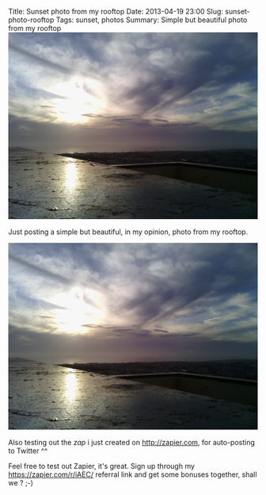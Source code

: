 Title: Sunset photo from my rooftop
Date: 2013-04-19 23:00
Slug: sunset-photo-rooftop
Tags: sunset, photos
Summary: Simple but beautiful photo from my rooftop ![sunset photo](/static/images/2013/04/03/sunset001.jpg)

Just posting a simple but beautiful, in my opinion, photo from my rooftop.

![sunset photo](/static/images/2013/04/03/sunset001.jpg)

Also testing out the *zap* i just created on <http://zapier.com>, for auto-posting to Twitter ^^

Feel free to test out Zapier, it's great. Sign up through my <https://zapier.com/r/iAEC/> referral link and get some bonuses together, shall we ? ;-)
